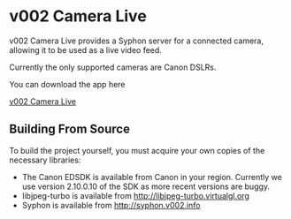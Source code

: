 v002 Camera Live
================

v002 Camera Live provides a Syphon server for a connected camera, allowing it to be used as a live video feed.

Currently the only supported cameras are Canon DSLRs.

You can download the app here

[v002 Camera Live](https://github.com/downloads/v002/v002-Camera-Live/Camera%20Live.zip)

Building From Source
--------------------

To build the project yourself, you must acquire your own copies of the necessary libraries:

 - The Canon EDSDK is available from Canon in your region. Currently we use version 2.10.0.10 of the SDK as more recent versions are buggy.
 - libjpeg-turbo is available from http://libjpeg-turbo.virtualgl.org
 - Syphon is available from http://syphon.v002.info
